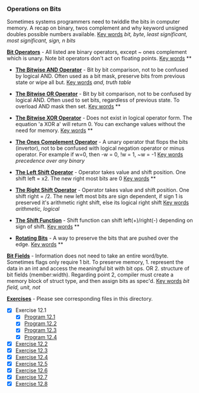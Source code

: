 ### Operations on Bits

Sometimes systems programmers need to twiddle the bits in computer memory. A recap on binary, twos complement and why keyword unsigned doubles possible numbers available. <u>Key words</u> *bit, byte, least significant, most significant, sign, n bits*

<u>**Bit Operators**</u> - All listed are binary operators, except ~ ones complement which is unary. Note bit operators don't act on floating points. <u>Key words</u> **

* <u>**The Bitwise AND Operator**</u> - Bit by bit comparison, not to be confused by logical AND. Often used as a bit mask, preserve bits from previous state or wipe all but. <u>Key words</u> *and, truth table*

* <u>**The Bitwise OR Operator**</u> - Bit by bit comparison, not to be confused by logical AND. Often used to set bits, regardless of previous state. To overload AND mask then set. <u>Key words</u> **

* <u>**The Bitwise XOR Operator**</u> - Does not exist in logical operator form. The equation 'a XOR a' will return 0. You can exchange values without the need for memory. <u>Key words</u> **

* <u>**The Ones Complement Operator**</u> - A unary operator that flops the bits (invertor), not to be confused with logical negation operator or minus operator. For example if w=0, then -w = 0, !w = 1, ~w = -1 <u>Key words</u> *precedence over any binary*

* <u>**The Left Shift Operator**</u> - Operator takes value and shift position. One shift left = x2. The new right most bits are 0 <u>Key words</u> **

* <u>**The Right Shift Operator**</u> - Operator takes value and shift position. One shift right = /2. The new left most bits are sign dependent, if sign 1 is preserved it's arithmetic right shift, else its logical right shift <u>Key words</u> *arithmetic, logical*

* <u>**The Shift Function**</u> - Shift function can shift left(+)/right(-) depending on sign of shift. <u>Key words</u> **

* <u>**Rotating Bits**</u> - A way to preserve the bits that are pushed over the edge. <u>Key words</u> **

<u>**Bit Fields**</u> - Information does not need to take an entire word/byte. Sometimes flags only require 1 bit. To preserve memory, 1. represent the data in an int and access the meaningful bit with bit ops. OR 2. structure of bit fields (member:width). Regarding point 2, compiler must create a memory block of struct type, and then assign bits as spec'd. <u>Key words</u> *bit field, unit, not*

<u>**Exercises**</u> - Please see corresponding files in this directory.

- [x] Exercise 12.1
  - [x] [Program 12.1](Exercise_12.1/Program_12.1.c)
  - [x] [Program 12.2](Exercise_12.1/Program_12.2.c)
  - [x] [Program 12.3](Exercise_12.1/Program_12.3.c)
  - [x] [Program 12.4](Exercise_12.1/Program_12.4.c)
- [x] [Exercise 12.2](Exercise_12.2.c)
- [x] [Exercise 12.3](Exercise_12.3.c)
- [x] [Exercise 12.4](Exercise_12.4.c)
- [x] [Exercise 12.5](Exercise_12.5.c)
- [x] [Exercise 12.6](Exercise_12.6.c)
- [x] [Exercise 12.7](Exercise_12.7.c)
- [x] [Exercise 12.8](Exercise_12.8.c)
